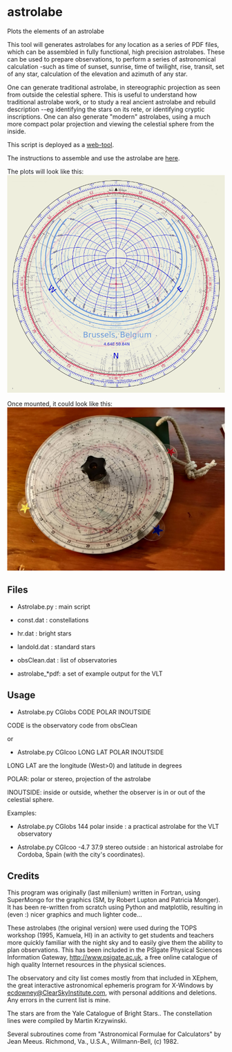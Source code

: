 # astrolabe
Plots the elements of an astrolabe

 This tool will generates astrolabes for any location as a series of PDF files, which can be assembled in fully functional, high precision astrolabes. These can be used to prepare observations, to perform a series of astronomical calculation -such as time of sunset, sunrise, time of twilight, rise, transit, set of any star, calculation of the elevation and azimuth of any star.

One can generate traditional astrolabe, in stereographic projection as seen from outside the celestial sphere. This is useful to understand how traditional astrolabe work, or to study a real ancient astrolabe and rebuild description --eg identifying the stars on its rete, or identifying cryptic inscriptions. One can also generate "modern" astrolabes, using a much more compact polar projection and viewing the celestial sphere from the inside. 

This script is deployed as a [web-tool](https://www.eso.org/~ohainaut/bin/astrolabe.cgi).

The instructions to assemble and use the astrolabe are [here](https://www.eso.org/~ohainaut/astrolabe/manual.html).

The plots will look like this:
![astrolabe plot](AstrolabePlot.png)

Once mounted, it could look like this:
![astrolabe photo](AstrolabePro.jpg)

## Files

- Astrolabe.py : main script

- const.dat : constellations

- hr.dat : bright stars

- landold.dat : standard stars

- obsClean.dat : list of observatories

- astrolabe_*pdf: a set of example output for the VLT

## Usage

- Astrolabe.py CGIobs  CODE  POLAR INOUTSIDE

CODE is the observatory code from obsClean

or 

- Astrolabe.py CGIcoo LONG LAT  POLAR INOUTSIDE

LONG LAT are the longitude (West>0) and latitude in degrees

POLAR: polar or stereo, projection of the astrolabe

INOUTSIDE: inside or outside, whether the observer is in or out of the celestial sphere.


Examples:

- Astrolabe.py CGIobs  144 polar inside : a practical astrolabe for the VLT observatory

- Astrolabe.py CGIcoo -4.7 37.9 stereo outside : an historical astrolabe for Cordoba, Spain (with the city's coordinates).

## Credits

 This program was originally (last millenium) written in Fortran, using SuperMongo for the graphics (SM, by Robert Lupton and Patricia Monger). It has been re-written from scratch using Python and matplotlib, resulting in (even :) nicer graphics and much lighter code...

These astrolabes (the original version) were used during the TOPS workshop (1995, Kamuela, HI) in an activity to get students and teachers more quickly familiar with the night sky and to easily give them the ability to plan observations. This has been included in the PSIgate Physical Sciences Information Gateway, http://www.psigate.ac.uk, a free online catalogue of high quality Internet resources in the physical sciences.

The observatory and city list comes mostly from that included in XEphem, the great interactive astronomical ephemeris program for X-Windows by ecdowney@ClearSkyInstitute.com, with personal additions and deletions. Any errors in the current list is mine.

The stars are from the Yale Catalogue of Bright Stars.. The constellation lines were compiled by Martin Krzywinski.

Several subroutines come from "Astronomical Formulae for Calculators" by Jean Meeus. Richmond, Va., U.S.A., Willmann-Bell, (c) 1982. 


